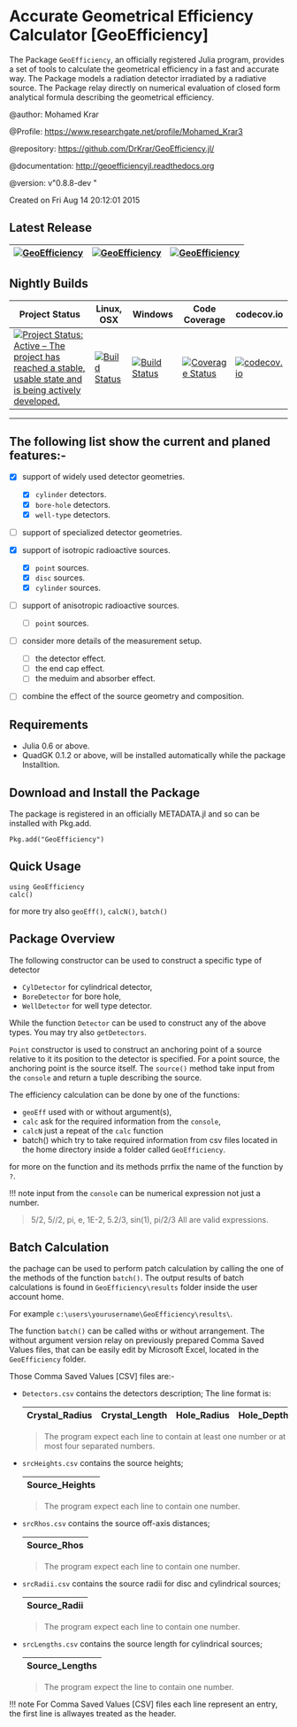 # Accurate Geometrical Efficiency Calculator [GeoEfficiency]

The Package `GeoEfficiency`, an officially registered Julia program, provides a set of tools  to calculate the geometrical efficiency in a fast and accurate way. 
The Package models a radiation detector irradiated by a radiative source. 
The Package relay directly on numerical evaluation of closed form analytical formula describing the geometrical efficiency.

@author: Mohamed Krar

@Profile: https://www.researchgate.net/profile/Mohamed_Krar3

@repository: https://github.com/DrKrar/GeoEfficiency.jl/

@documentation: http://geoefficiencyjl.readthedocs.org

@version: v"0.8.8-dev "

Created on Fri Aug 14 20:12:01 2015


## Latest Release 
[![GeoEfficiency](http://pkg.julialang.org/badges/GeoEfficiency_0.4.svg)](http://pkg.julialang.org/?pkg=GeoEfficiency)  | [![GeoEfficiency](http://pkg.julialang.org/badges/GeoEfficiency_0.5.svg)](http://pkg.julialang.org/?pkg=GeoEfficiency)  | [![GeoEfficiency](http://pkg.julialang.org/badges/GeoEfficiency_0.6.svg)](http://pkg.julialang.org/?pkg=GeoEfficiency) 
----|----|----

## Nightly Builds

Project Status | Linux, OSX | Windows | Code Coverage | codecov.io
----|----|----|----|----
[![Project Status: Active – The project has reached a stable, usable state and is being actively developed.](http://www.repostatus.org/badges/latest/active.svg)](http://www.repostatus.org/#active) | [![Build Status](https://travis-ci.org/DrKrar/GeoEfficiency.jl.svg)](https://travis-ci.org/DrKrar/GeoEfficiency.jl) | [![Build Status](https://ci.appveyor.com/api/projects/status/ew595nn4njmm4dbl?svg=true)](https://ci.appveyor.com/project/DrKrar/GeoEfficiency-jl) | [![Coverage Status](https://coveralls.io/repos/github/DrKrar/GeoEfficiency.jl/badge.svg?branch=master)](https://coveralls.io/github/DrKrar/GeoEfficiency.jl?branch=master) | [![codecov.io](http://codecov.io/github/DrKrar/GeoEfficiency.jl/coverage.svg?branch=master)](http://codecov.io/github/DrKrar/GeoEfficiency.jl?branch=master)

---

## The following list show the current and planed features:-

 - [x] support of widely used detector geometries.
      - [x] `cylinder` detectors.
      - [x] `bore-hole` detectors.
      - [x] `well-type` detectors.
	
 - [ ] support of specialized detector geometries.
 
 - [x] support of isotropic radioactive sources.
      - [x] `point` sources.
      - [x] `disc` sources.
      - [x] `cylinder` sources.

 - [ ] support of anisotropic radioactive sources.
      - [ ] `point` sources.
	
 - [ ] consider more details of the measurement setup.
      - [ ] the detector effect.
      - [ ] the end cap effect.
      - [ ] the meduim and absorber effect.
      
 - [ ] combine the effect of the source geometry and composition. 


## Requirements
 *  Julia 0.6 or above.
 *  QuadGK 0.1.2 or above, will be installed automatically while the package Installtion.

## Download and Install the Package
The package is registered in an officially METADATA.jl and so can be installed with Pkg.add.

	Pkg.add("GeoEfficiency") 
	
## Quick Usage

	using GeoEfficiency
	calc()
	
for more try also `geoEff()`, `calcN()`, `batch()`
	

## Package Overview
The following constructor can be used to construct a specific type of detector 
 *  `CylDetector` for cylindrical detector, 
 *  `BoreDetector` for bore hole, 
 *  `WellDetector` for well type detector.

 While the function `Detector` can be used to construct any of the above types. You may try also `getDetectors`.


`Point` constructor is used to construct an anchoring point of a source relative to it its position to the detector is specified.
For a point source, the anchoring point is the source itself. 
The `source()` method take input from the `console` and return a tuple describing the source.


The efficiency calculation can be done by one of the functions: 
 *  `geoEff` used with or without argument(s), 
 *  `calc` ask for the required information from the `console`, 
 *  `calcN` just a repeat of the `calc` function 
 *  batch() which try to take required information from csv files located in the home directory inside a folder called `GeoEfficiency`.
 
 for more on the function and its methods prrfix the name of the function by `?`.

 !!! note
   input from the `console` can be numerical expression not just a number.
   
   > 5/2, 5//2, pi, e, 1E-2, 5.2/3, sin(1), pi/2/3
   > All are valid expressions.
	
## Batch Calculation
the pachage can be used to perform patch calculation by calling the one of the methods of the function `batch()`. The output results of batch calculations is found in `GeoEfficiency\results` folder inside the user account home.

For example	`c:\users\yourusername\GeoEfficiency\results\`.

The function `batch()` can be called withs or without arrangement. 
The without argument version relay on previously prepared Comma Saved  Values  files, that can be easily edit by Microsoft Excel, located in the `GeoEfficiency` folder.

Those Comma Saved  Values [CSV] files are:-

 *  `Detectors.csv` contains the detectors description; The line format is: 

     Crystal_Radius | Crystal_Length | Hole_Radius | Hole_Depth
     ----------------| -----------------|---------------|--------------

     > The program expect each line to contain at least one number or at most four separated numbers.

 *  `srcHeights.csv` contains the source heights; 

     Source_Heights | 
      -----------------|

     > The program expect each line to contain one number.

 *  `srcRhos.csv` contains the source off-axis distances; 	 				

     Source_Rhos | 
      -----------------|

     > The program expect each line to contain one number.

 *  `srcRadii.csv` contains the source radii for disc and cylindrical sources; 			

     Source_Radii| 
      -----------------|

     > The program expect each line to contain one number.

 *  `srcLengths.csv` contains the source length for cylindrical sources; 	

     Source_Lengths| 
      -----------------|

     > The program expect the line to contain one number.
     
 !!! note
    For Comma Saved  Values [CSV] files each line represent an entry, the first line is allwayes treated as the header.
